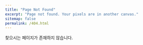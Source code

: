 ```yaml
---
title: "Page Not Found"
excerpt: "Page not found. Your pixels are in another canvas."
sitemap: false
permalink: /404.html
---
```


찾으시는 페이지가 존재하지 않습니다.
